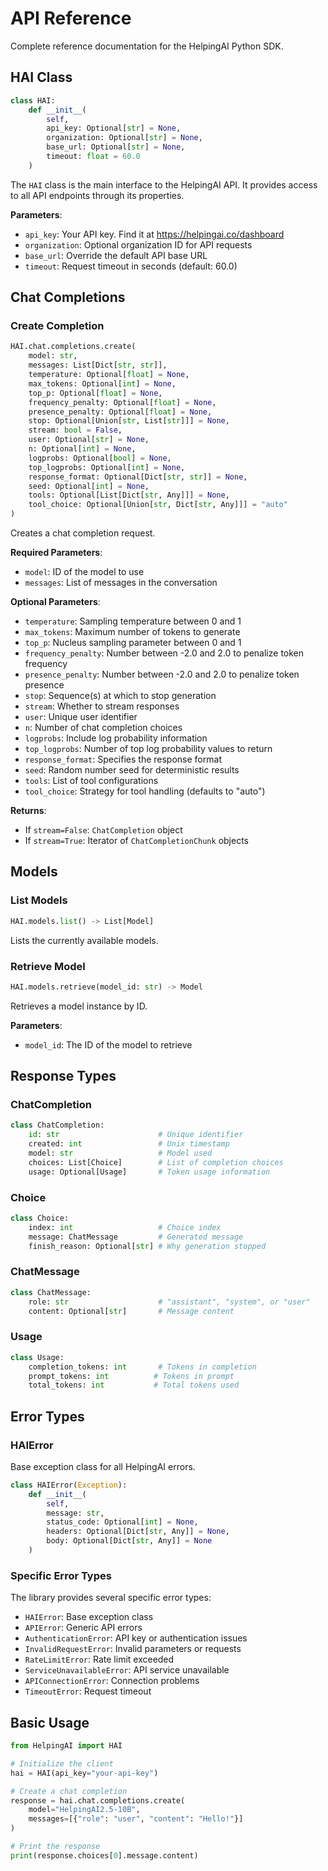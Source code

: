 # API Reference

Complete reference documentation for the HelpingAI Python SDK.

## HAI Class

```python
class HAI:
    def __init__(
        self,
        api_key: Optional[str] = None,
        organization: Optional[str] = None,
        base_url: Optional[str] = None,
        timeout: float = 60.0
    )
```

The `HAI` class is the main interface to the HelpingAI API. It provides access to all API endpoints through its properties.

**Parameters**:

- `api_key`: Your API key. Find it at <https://helpingai.co/dashboard>
- `organization`: Optional organization ID for API requests
- `base_url`: Override the default API base URL
- `timeout`: Request timeout in seconds (default: 60.0)

## Chat Completions

### Create Completion

```python
HAI.chat.completions.create(
    model: str,
    messages: List[Dict[str, str]],
    temperature: Optional[float] = None,
    max_tokens: Optional[int] = None,
    top_p: Optional[float] = None,
    frequency_penalty: Optional[float] = None,
    presence_penalty: Optional[float] = None,
    stop: Optional[Union[str, List[str]]] = None,
    stream: bool = False,
    user: Optional[str] = None,
    n: Optional[int] = None,
    logprobs: Optional[bool] = None,
    top_logprobs: Optional[int] = None,
    response_format: Optional[Dict[str, str]] = None,
    seed: Optional[int] = None,
    tools: Optional[List[Dict[str, Any]]] = None,
    tool_choice: Optional[Union[str, Dict[str, Any]]] = "auto"
)
```

Creates a chat completion request.

**Required Parameters**:

- `model`: ID of the model to use
- `messages`: List of messages in the conversation

**Optional Parameters**:

- `temperature`: Sampling temperature between 0 and 1
- `max_tokens`: Maximum number of tokens to generate
- `top_p`: Nucleus sampling parameter between 0 and 1
- `frequency_penalty`: Number between -2.0 and 2.0 to penalize token frequency
- `presence_penalty`: Number between -2.0 and 2.0 to penalize token presence
- `stop`: Sequence(s) at which to stop generation
- `stream`: Whether to stream responses
- `user`: Unique user identifier
- `n`: Number of chat completion choices
- `logprobs`: Include log probability information
- `top_logprobs`: Number of top log probability values to return
- `response_format`: Specifies the response format
- `seed`: Random number seed for deterministic results
- `tools`: List of tool configurations
- `tool_choice`: Strategy for tool handling (defaults to "auto")

**Returns**:

- If `stream=False`: `ChatCompletion` object
- If `stream=True`: Iterator of `ChatCompletionChunk` objects

## Models

### List Models

```python
HAI.models.list() -> List[Model]
```

Lists the currently available models.

### Retrieve Model

```python
HAI.models.retrieve(model_id: str) -> Model
```

Retrieves a model instance by ID.

**Parameters**:

- `model_id`: The ID of the model to retrieve

## Response Types

### ChatCompletion

```python
class ChatCompletion:
    id: str                      # Unique identifier
    created: int                 # Unix timestamp
    model: str                   # Model used
    choices: List[Choice]        # List of completion choices
    usage: Optional[Usage]       # Token usage information
```

### Choice

```python
class Choice:
    index: int                   # Choice index
    message: ChatMessage         # Generated message
    finish_reason: Optional[str] # Why generation stopped
```

### ChatMessage

```python
class ChatMessage:
    role: str                    # "assistant", "system", or "user"
    content: Optional[str]       # Message content
```

### Usage

```python
class Usage:
    completion_tokens: int       # Tokens in completion
    prompt_tokens: int          # Tokens in prompt
    total_tokens: int           # Total tokens used
```

## Error Types

### HAIError

Base exception class for all HelpingAI errors.

```python
class HAIError(Exception):
    def __init__(
        self,
        message: str,
        status_code: Optional[int] = None,
        headers: Optional[Dict[str, Any]] = None,
        body: Optional[Dict[str, Any]] = None
    )
```

### Specific Error Types

The library provides several specific error types:

- `HAIError`: Base exception class
- `APIError`: Generic API errors
- `AuthenticationError`: API key or authentication issues
- `InvalidRequestError`: Invalid parameters or requests
- `RateLimitError`: Rate limit exceeded
- `ServiceUnavailableError`: API service unavailable
- `APIConnectionError`: Connection problems
- `TimeoutError`: Request timeout

## Basic Usage

```python
from HelpingAI import HAI

# Initialize the client
hai = HAI(api_key="your-api-key")

# Create a chat completion
response = hai.chat.completions.create(
    model="HelpingAI2.5-10B",
    messages=[{"role": "user", "content": "Hello!"}]
)

# Print the response
print(response.choices[0].message.content)
```
